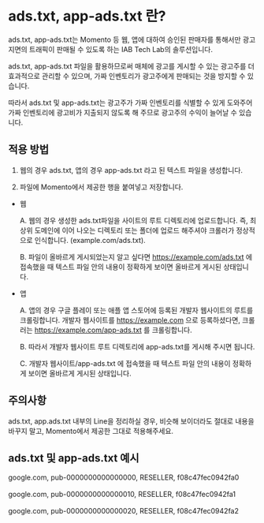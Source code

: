 # ads.txt, app-ads.txt 란?

ads.txt, app-ads.txt는 Momento 등 웹, 앱에 대하여 승인된 판매자를 통해서만 광고 지면의 트래픽이 판매될 수 있도록 하는 IAB Tech Lab의 솔루션입니다.

ads.txt, app-ads.txt 파일을 활용하므로써 매체에 광고를 게시할 수 있는 광고주를 더 효과적으로 관리할 수 있으며, 가짜 인벤토리가 광고주에게 판매되는 것을 방지할 수 있습니다.

따라서 ads.txt 및 app-ads.txt는 광고주가 가짜 인벤토리를 식별할 수 있게 도와주어 가짜 인벤토리에 광고비가 지출되지 않도록 해 주므로 광고주의 수익이 늘어날 수 있습니다.

## 적용 방법

1. 웹의 경우 ads.txt, 앱의 경우 app-ads.txt 라고 된 텍스트 파일을 생성합니다.

2. 파일에 Momento에서 제공한 행을 붙여넣고 저장합니다.

- 웹

  A. 웹의 경우 생성한 ads.txt파일을 사이트의 루트 디렉토리에 업로드합니다. 즉, 최상위 도메인에 이어 나오는 디렉토리 또는 폴더에 업로드 해주셔야 크롤러가 정상적으로 인식합니다. (example.com/ads.txt).

  B. 파일이 올바르게 게시되었는지 알고 싶다면 https://example.com/ads.txt 에 접속했을 때 텍스트 파일 안의 내용이 정확하게 보이면 올바르게 게시된 상태입니다.

- 앱

  A. 앱의 경우 구글 플레이 또는 애플 앱 스토어에 등록된 개발자 웹사이트의 루트를 크롤링합니다. 개발자 웹사이트를 https://example.com 으로 등록하셨다면, 크롤러는 https://example.com/app-ads.txt 를 크롤링합니다.

  B. 따라서 개발자 웹사이트 루트 디렉토리에 app-ads.txt를 게시해 주시면 됩니다.

  C. 개발자 웹사이트/app-ads.txt 에 접속했을 때 텍스트 파일 안의 내용이 정확하게 보이면 올바르게 게시된 상태입니다.

## 주의사항
ads.txt, app.ads.txt 내부의 Line을 정리하실 경우, 비슷해 보이더라도 절대로 내용을 바꾸지 말고, Momento에서 제공한 그대로 적용해주세요.


## ads.txt 및 app-ads.txt 예시
google.com, pub-0000000000000000, RESELLER, f08c47fec0942fa0<br></br>google.com, pub-0000000000000010, RESELLER, f08c47fec0942fa1<br></br>google.com, pub-0000000000000020, RESELLER, f08c47fec0942fa2
